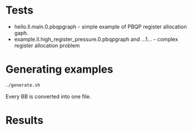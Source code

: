 # Tests
- hello.ll.main.0.pbqpgraph - simple example of PBQP register allocation gaph.
- example.ll.high_register_pressure.0.pbqpgraph and ...1... - complex register allocation problem

# Generating examples
```bash
./generate.sh
```

Every BB is converted into one file.

# Results
